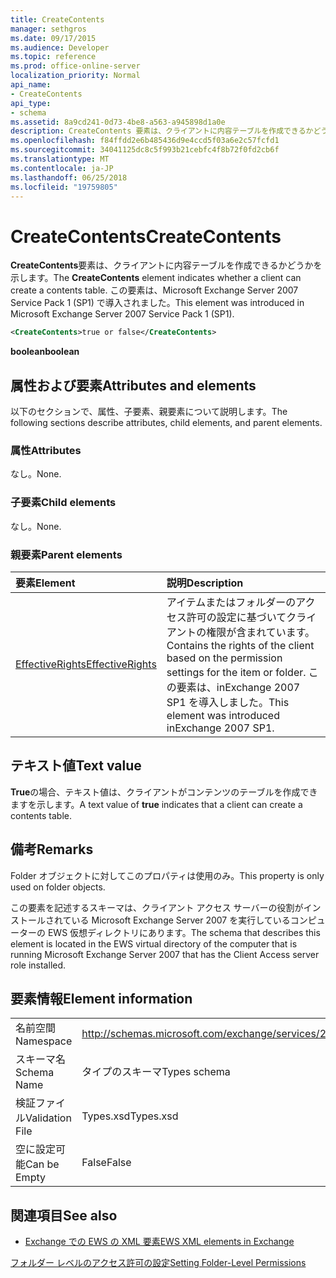 ```yaml
---
title: CreateContents
manager: sethgros
ms.date: 09/17/2015
ms.audience: Developer
ms.topic: reference
ms.prod: office-online-server
localization_priority: Normal
api_name:
- CreateContents
api_type:
- schema
ms.assetid: 8a9cd241-0d73-4be8-a563-a945898d1a0e
description: CreateContents 要素は、クライアントに内容テーブルを作成できるかどうかを示します。 この要素は、Microsoft Exchange Server 2007 Service Pack 1 (SP1) で導入されました。
ms.openlocfilehash: f84ffdd2e6b485436d9e4ccd5f03a6e2c57fcfd1
ms.sourcegitcommit: 34041125dc8c5f993b21cebfc4f8b72f0fd2cb6f
ms.translationtype: MT
ms.contentlocale: ja-JP
ms.lasthandoff: 06/25/2018
ms.locfileid: "19759805"
---
```

# <a name="createcontents"></a><span data-ttu-id="9eb6f-104">CreateContents</span><span class="sxs-lookup"><span data-stu-id="9eb6f-104">CreateContents</span></span>

<span data-ttu-id="9eb6f-105">**CreateContents**要素は、クライアントに内容テーブルを作成できるかどうかを示します。</span><span class="sxs-lookup"><span data-stu-id="9eb6f-105">The **CreateContents** element indicates whether a client can create a contents table.</span></span> <span data-ttu-id="9eb6f-106">この要素は、Microsoft Exchange Server 2007 Service Pack 1 (SP1) で導入されました。</span><span class="sxs-lookup"><span data-stu-id="9eb6f-106">This element was introduced in Microsoft Exchange Server 2007 Service Pack 1 (SP1).</span></span> 
  
```xml
<CreateContents>true or false</CreateContents>
```

 <span data-ttu-id="9eb6f-107">**boolean**</span><span class="sxs-lookup"><span data-stu-id="9eb6f-107">**boolean**</span></span>
## <a name="attributes-and-elements"></a><span data-ttu-id="9eb6f-108">属性および要素</span><span class="sxs-lookup"><span data-stu-id="9eb6f-108">Attributes and elements</span></span>

<span data-ttu-id="9eb6f-109">以下のセクションで、属性、子要素、親要素について説明します。</span><span class="sxs-lookup"><span data-stu-id="9eb6f-109">The following sections describe attributes, child elements, and parent elements.</span></span>
  
### <a name="attributes"></a><span data-ttu-id="9eb6f-110">属性</span><span class="sxs-lookup"><span data-stu-id="9eb6f-110">Attributes</span></span>

<span data-ttu-id="9eb6f-111">なし。</span><span class="sxs-lookup"><span data-stu-id="9eb6f-111">None.</span></span>
  
### <a name="child-elements"></a><span data-ttu-id="9eb6f-112">子要素</span><span class="sxs-lookup"><span data-stu-id="9eb6f-112">Child elements</span></span>

<span data-ttu-id="9eb6f-113">なし。</span><span class="sxs-lookup"><span data-stu-id="9eb6f-113">None.</span></span>
  
### <a name="parent-elements"></a><span data-ttu-id="9eb6f-114">親要素</span><span class="sxs-lookup"><span data-stu-id="9eb6f-114">Parent elements</span></span>

|<span data-ttu-id="9eb6f-115">**要素**</span><span class="sxs-lookup"><span data-stu-id="9eb6f-115">**Element**</span></span>|<span data-ttu-id="9eb6f-116">**説明**</span><span class="sxs-lookup"><span data-stu-id="9eb6f-116">**Description**</span></span>|
|:-----|:-----|
|[<span data-ttu-id="9eb6f-117">EffectiveRights</span><span class="sxs-lookup"><span data-stu-id="9eb6f-117">EffectiveRights</span></span>](effectiverights.md) <br/> |<span data-ttu-id="9eb6f-118">アイテムまたはフォルダーのアクセス許可の設定に基づいてクライアントの権限が含まれています。</span><span class="sxs-lookup"><span data-stu-id="9eb6f-118">Contains the rights of the client based on the permission settings for the item or folder.</span></span> <span data-ttu-id="9eb6f-119">この要素は、inExchange 2007 SP1 を導入しました。</span><span class="sxs-lookup"><span data-stu-id="9eb6f-119">This element was introduced inExchange 2007 SP1.</span></span>  <br/> |
   
## <a name="text-value"></a><span data-ttu-id="9eb6f-120">テキスト値</span><span class="sxs-lookup"><span data-stu-id="9eb6f-120">Text value</span></span>

<span data-ttu-id="9eb6f-121">**True**の場合、テキスト値は、クライアントがコンテンツのテーブルを作成できますを示します。</span><span class="sxs-lookup"><span data-stu-id="9eb6f-121">A text value of **true** indicates that a client can create a contents table.</span></span> 
  
## <a name="remarks"></a><span data-ttu-id="9eb6f-122">備考</span><span class="sxs-lookup"><span data-stu-id="9eb6f-122">Remarks</span></span>

<span data-ttu-id="9eb6f-123">Folder オブジェクトに対してこのプロパティは使用のみ。</span><span class="sxs-lookup"><span data-stu-id="9eb6f-123">This property is only used on folder objects.</span></span>
  
<span data-ttu-id="9eb6f-124">この要素を記述するスキーマは、クライアント アクセス サーバーの役割がインストールされている Microsoft Exchange Server 2007 を実行しているコンピューターの EWS 仮想ディレクトリにあります。</span><span class="sxs-lookup"><span data-stu-id="9eb6f-124">The schema that describes this element is located in the EWS virtual directory of the computer that is running Microsoft Exchange Server 2007 that has the Client Access server role installed.</span></span>
  
## <a name="element-information"></a><span data-ttu-id="9eb6f-125">要素情報</span><span class="sxs-lookup"><span data-stu-id="9eb6f-125">Element information</span></span>

|||
|:-----|:-----|
|<span data-ttu-id="9eb6f-126">名前空間</span><span class="sxs-lookup"><span data-stu-id="9eb6f-126">Namespace</span></span>  <br/> |http://schemas.microsoft.com/exchange/services/2006/types  <br/> |
|<span data-ttu-id="9eb6f-127">スキーマ名</span><span class="sxs-lookup"><span data-stu-id="9eb6f-127">Schema Name</span></span>  <br/> |<span data-ttu-id="9eb6f-128">タイプのスキーマ</span><span class="sxs-lookup"><span data-stu-id="9eb6f-128">Types schema</span></span>  <br/> |
|<span data-ttu-id="9eb6f-129">検証ファイル</span><span class="sxs-lookup"><span data-stu-id="9eb6f-129">Validation File</span></span>  <br/> |<span data-ttu-id="9eb6f-130">Types.xsd</span><span class="sxs-lookup"><span data-stu-id="9eb6f-130">Types.xsd</span></span>  <br/> |
|<span data-ttu-id="9eb6f-131">空に設定可能</span><span class="sxs-lookup"><span data-stu-id="9eb6f-131">Can be Empty</span></span>  <br/> |<span data-ttu-id="9eb6f-132">False</span><span class="sxs-lookup"><span data-stu-id="9eb6f-132">False</span></span>  <br/> |
   
## <a name="see-also"></a><span data-ttu-id="9eb6f-133">関連項目</span><span class="sxs-lookup"><span data-stu-id="9eb6f-133">See also</span></span>



- [<span data-ttu-id="9eb6f-134">Exchange での EWS の XML 要素</span><span class="sxs-lookup"><span data-stu-id="9eb6f-134">EWS XML elements in Exchange</span></span>](ews-xml-elements-in-exchange.md)


[<span data-ttu-id="9eb6f-135">フォルダー レベルのアクセス許可の設定</span><span class="sxs-lookup"><span data-stu-id="9eb6f-135">Setting Folder-Level Permissions</span></span>](http://msdn.microsoft.com/library/c7530e86-5112-401c-b10a-9c054ae59f07%28Office.15%29.aspx)

